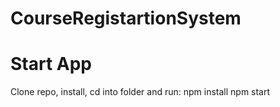 # CourseRegistartionSystem
# Start App
Clone repo, install, cd into folder and run:
npm install
npm start
